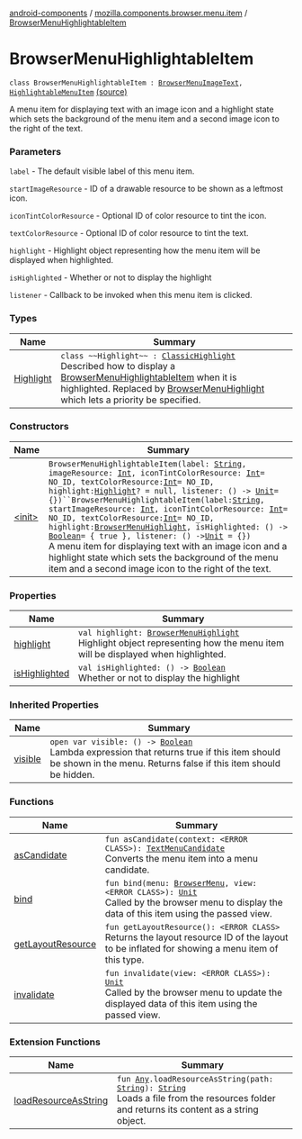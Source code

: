 [android-components](../../index.md) / [mozilla.components.browser.menu.item](../index.md) / [BrowserMenuHighlightableItem](./index.md)

# BrowserMenuHighlightableItem

`class BrowserMenuHighlightableItem : `[`BrowserMenuImageText`](../-browser-menu-image-text/index.md)`, `[`HighlightableMenuItem`](../../mozilla.components.browser.menu/-highlightable-menu-item/index.md) [(source)](https://github.com/mozilla-mobile/android-components/blob/master/components/browser/menu/src/main/java/mozilla/components/browser/menu/item/BrowserMenuHighlightableItem.kt#L38)

A menu item for displaying text with an image icon and a highlight state which sets the
background of the menu item and a second image icon to the right of the text.

### Parameters

`label` - The default visible label of this menu item.

`startImageResource` - ID of a drawable resource to be shown as a leftmost icon.

`iconTintColorResource` - Optional ID of color resource to tint the icon.

`textColorResource` - Optional ID of color resource to tint the text.

`highlight` - Highlight object representing how the menu item will be displayed when highlighted.

`isHighlighted` - Whether or not to display the highlight

`listener` - Callback to be invoked when this menu item is clicked.

### Types

| Name | Summary |
|---|---|
| [Highlight](-highlight/index.md) | `class ~~Highlight~~ : `[`ClassicHighlight`](../../mozilla.components.browser.menu/-browser-menu-highlight/-classic-highlight/index.md)<br>Described how to display a [BrowserMenuHighlightableItem](./index.md) when it is highlighted. Replaced by [BrowserMenuHighlight](../../mozilla.components.browser.menu/-browser-menu-highlight/index.md) which lets a priority be specified. |

### Constructors

| Name | Summary |
|---|---|
| [&lt;init&gt;](-init-.md) | `BrowserMenuHighlightableItem(label: `[`String`](https://kotlinlang.org/api/latest/jvm/stdlib/kotlin/-string/index.html)`, imageResource: `[`Int`](https://kotlinlang.org/api/latest/jvm/stdlib/kotlin/-int/index.html)`, iconTintColorResource: `[`Int`](https://kotlinlang.org/api/latest/jvm/stdlib/kotlin/-int/index.html)` = NO_ID, textColorResource: `[`Int`](https://kotlinlang.org/api/latest/jvm/stdlib/kotlin/-int/index.html)` = NO_ID, highlight: `[`Highlight`](-highlight/index.md)`? = null, listener: () -> `[`Unit`](https://kotlinlang.org/api/latest/jvm/stdlib/kotlin/-unit/index.html)` = {})``BrowserMenuHighlightableItem(label: `[`String`](https://kotlinlang.org/api/latest/jvm/stdlib/kotlin/-string/index.html)`, startImageResource: `[`Int`](https://kotlinlang.org/api/latest/jvm/stdlib/kotlin/-int/index.html)`, iconTintColorResource: `[`Int`](https://kotlinlang.org/api/latest/jvm/stdlib/kotlin/-int/index.html)` = NO_ID, textColorResource: `[`Int`](https://kotlinlang.org/api/latest/jvm/stdlib/kotlin/-int/index.html)` = NO_ID, highlight: `[`BrowserMenuHighlight`](../../mozilla.components.browser.menu/-browser-menu-highlight/index.md)`, isHighlighted: () -> `[`Boolean`](https://kotlinlang.org/api/latest/jvm/stdlib/kotlin/-boolean/index.html)` = { true }, listener: () -> `[`Unit`](https://kotlinlang.org/api/latest/jvm/stdlib/kotlin/-unit/index.html)` = {})`<br>A menu item for displaying text with an image icon and a highlight state which sets the background of the menu item and a second image icon to the right of the text. |

### Properties

| Name | Summary |
|---|---|
| [highlight](highlight.md) | `val highlight: `[`BrowserMenuHighlight`](../../mozilla.components.browser.menu/-browser-menu-highlight/index.md)<br>Highlight object representing how the menu item will be displayed when highlighted. |
| [isHighlighted](is-highlighted.md) | `val isHighlighted: () -> `[`Boolean`](https://kotlinlang.org/api/latest/jvm/stdlib/kotlin/-boolean/index.html)<br>Whether or not to display the highlight |

### Inherited Properties

| Name | Summary |
|---|---|
| [visible](../-browser-menu-image-text/visible.md) | `open var visible: () -> `[`Boolean`](https://kotlinlang.org/api/latest/jvm/stdlib/kotlin/-boolean/index.html)<br>Lambda expression that returns true if this item should be shown in the menu. Returns false if this item should be hidden. |

### Functions

| Name | Summary |
|---|---|
| [asCandidate](as-candidate.md) | `fun asCandidate(context: <ERROR CLASS>): `[`TextMenuCandidate`](../../mozilla.components.concept.menu.candidate/-text-menu-candidate/index.md)<br>Converts the menu item into a menu candidate. |
| [bind](bind.md) | `fun bind(menu: `[`BrowserMenu`](../../mozilla.components.browser.menu/-browser-menu/index.md)`, view: <ERROR CLASS>): `[`Unit`](https://kotlinlang.org/api/latest/jvm/stdlib/kotlin/-unit/index.html)<br>Called by the browser menu to display the data of this item using the passed view. |
| [getLayoutResource](get-layout-resource.md) | `fun getLayoutResource(): <ERROR CLASS>`<br>Returns the layout resource ID of the layout to be inflated for showing a menu item of this type. |
| [invalidate](invalidate.md) | `fun invalidate(view: <ERROR CLASS>): `[`Unit`](https://kotlinlang.org/api/latest/jvm/stdlib/kotlin/-unit/index.html)<br>Called by the browser menu to update the displayed data of this item using the passed view. |

### Extension Functions

| Name | Summary |
|---|---|
| [loadResourceAsString](../../mozilla.components.support.test.file/kotlin.-any/load-resource-as-string.md) | `fun `[`Any`](https://kotlinlang.org/api/latest/jvm/stdlib/kotlin/-any/index.html)`.loadResourceAsString(path: `[`String`](https://kotlinlang.org/api/latest/jvm/stdlib/kotlin/-string/index.html)`): `[`String`](https://kotlinlang.org/api/latest/jvm/stdlib/kotlin/-string/index.html)<br>Loads a file from the resources folder and returns its content as a string object. |

